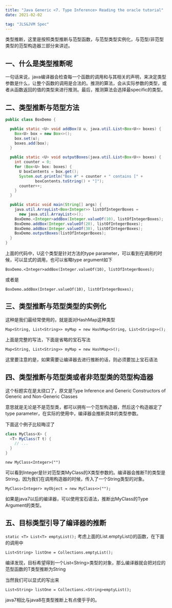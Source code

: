 ```yaml
---
title: "Java Generic <7. Type Inference> Reading the oracle tutorial" 
date: 2021-02-02

tag: "JLS&JVM Spec"
---
```


类型推断，这里是按照类型推断与范型函数，与范型类型实例化，与范型/非范型类型的范型构造器三部分来讲述。

<!--more-->

## 一、什么是类型推断呢

一句话来说，java编译器会检查每一个函数的调用和与其相关的声明，来决定类型参数是什么，让整个函数的调用是合法的。推测的算法，会从实际参数的类型，或者从函数返回的值的类型来进行推测。最后，推测算法会选择最specific的类型。

## 二、类型推断与范型方法

```java
public class BoxDemo {

  public static <U> void addBox(U u, java.util.List<Box<U>> boxes) {
    Box<U> box = new Box<>();
    box.set(u);
    boxes.add(box);
  }

  public static <U> void outputBoxes(java.util.List<Box<U>> boxes) {
    int counter = 0;
    for (Box<U> box: boxes) {
      U boxContents = box.get();
      System.out.println("Box #" + counter + " contains [" +
             boxContents.toString() + "]");
      counter++;
    }
  }

  public static void main(String[] args) {
    java.util.ArrayList<Box<Integer>> listOfIntegerBoxes =
      new java.util.ArrayList<>();
    BoxDemo.<Integer>addBox(Integer.valueOf(10), listOfIntegerBoxes);
    BoxDemo.addBox(Integer.valueOf(20), listOfIntegerBoxes);
    BoxDemo.addBox(Integer.valueOf(30), listOfIntegerBoxes);
    BoxDemo.outputBoxes(listOfIntegerBoxes);
  }
}
```

上面的代码中，U这个类型是针对方法的type parameter，可以看到在调用的时候，可以显式的调用，也可以省略type argument如下

```BoxDemo.<Integer>addBox(Integer.valueOf(10), listOfIntegerBoxes);```

或者是

```BoxDemo.addBox(Integer.valueOf(10), listOfIntegerBoxes);```

## 三、类型推断与范型类型的实例化

这种是我们最经常使用的，就是面对HashMap这种类型

```Map<String, List<String>> myMap = new HashMap<String, List<String>>();```

上面是完整的写法，下面是省略的宝石写法

```Map<String, List<String>> myMap = new HashMap<>();```

这里要注意的是，如果需要让编译器去进行推断的话，则必须要加上宝石语法


## 四、类型推断与范型类或者非范型类的范型构造器

这个标题实在是太绕口了，原文是Type Inference and Generic Constructors of Generic and Non-Generic Classes

意思就是无论是不是范型类，都可以拥有一个范型构造器，然后这个构造器定了type parameter，在实际的使用中，编译器会推断具体的类型参数。

下面这个例子比较晦涩了

```java
class MyClass<X> {
  <T> MyClass(T t) {
    // ...
  }
}
```

```new MyClass<Integer>("")```

可以看到Integer是针对范型类MyClass的X类型参数的。编译器会推断T的类型是String，因为我们在调用构造器的时候，传入了一个String类型的对象。


```MyClass<Integer> myObject = new MyClass<>("");```

如果是java7以后的编译器，可以使用宝石语法，推断出MyClass的Type Argument的类型。


## 五、目标类型引导了编译器的推断

```static <T> List<T> emptyList();```
考虑上面的List.emptyList()的函数，在下面的调用中

```List<String> listOne = Collections.emptyList();```

编译发现，目标希望得到一个List\<String\>类型的对象，那么编译器就会把对应的范型函数的T类型推断为String

当然我们可以显式的写出来

```List<String> listOne = Collections.<String>emptyList();```

java7相比与java8在类型推断上有点傻乎乎的。
